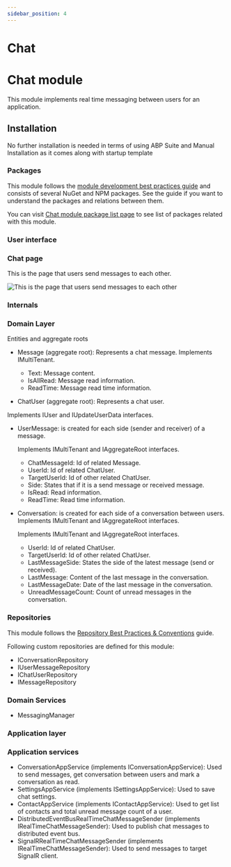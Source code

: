 ```yaml
---
sidebar_position: 4
---
```


# Chat

Chat module
===========

This module implements real time messaging between users for an application.

Installation
------------

No further installation is needed in terms of using ABP Suite and Manual Installation as it comes along with startup template

### Packages

This module follows the [module development best practices guide](https://docs.abp.io/en/abp/latest/Best-Practices/Index) and consists of several NuGet and NPM packages. See the guide if you want to understand the packages and relations between them.

You can visit [Chat module package list page](https://abp.io/packages?moduleName=Volo.Chat) to see list of packages related with this module.

### User interface

### Chat page

This is the page that users send messages to each other.

![This is the page that users send messages to each other](https://raw.githubusercontent.com/Wai-Technologies/raaghu-docs/development/raaghu/docs/en/images/chat.png)

### Internals

### Domain Layer

Entities and aggregate roots

* Message (aggregate root): Represents a chat message. Implements IMultiTenant.

  * Text: Message content.
  * IsAllRead: Message read information.
  * ReadTime: Message read time information.
* ChatUser (aggregate root): Represents a chat user.

Implements IUser and IUpdateUserData interfaces.

* UserMessage: is created for each side (sender and receiver) of a message.

  Implements IMultiTenant and IAggregateRoot interfaces.

  * ChatMessageId: Id of related Message.
  * UserId: Id of related ChatUser.
  * TargetUserId: Id of other related ChatUser.
  * Side: States that if it is a send message or received message.
  * IsRead: Read information.
  * ReadTime: Read time information.
* Conversation: is created for each side of a conversation between users. Implements IMultiTenant and IAggregateRoot interfaces.

  Implements IMultiTenant and IAggregateRoot interfaces.

  * UserId: Id of related ChatUser.
  * TargetUserId: Id of other related ChatUser.
  * LastMessageSide: States the side of the latest message (send or received).
  * LastMessage: Content of the last message in the conversation.
  * LastMessageDate: Date of the last message in the conversation.
  * UnreadMessageCount: Count of unread messages in the conversation.

### Repositories

This module follows the [Repository Best Practices &amp; Conventions](https://docs.abp.io/en/abp/latest/Best-Practices/Repositories) guide.

Following custom repositories are defined for this module:

* IConversationRepository
* IUserMessageRepository
* IChatUserRepository
* IMessageRepository

### Domain Services

* MessagingManager

### Application layer

### Application services

* ConversationAppService (implements IConversationAppService): Used to send messages, get conversation between users and mark a conversation as read.
* SettingsAppService (implements ISettingsAppService): Used to save chat settings.
* ContactAppService (implements IContactAppService): Used to get list of contacts and total unread message count of a user.
* DistributedEventBusRealTimeChatMessageSender (implements IRealTimeChatMessageSender): Used to publish chat messages to distributed event bus.
* SignalRRealTimeChatMessageSender (implements IRealTimeChatMessageSender): Used to send messages to target SignalR client.
